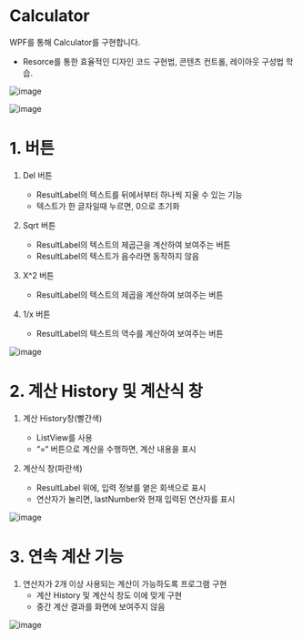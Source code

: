 # Calculator

WPF를 통해 Calculator를 구현합니다.

- Resorce를 통한 효율적인 디자인 코드 구현법, 콘텐츠 컨트롤, 레이아웃 구성법 학습.

![image](https://github.com/user-attachments/assets/3283da07-448e-46bc-ba98-f6c6452a9365)

![image](https://github.com/user-attachments/assets/d9dcf382-a323-4700-8706-b7b6f524b499)

# 1. 버튼
1. Del 버튼
   - ResultLabel의 텍스트를 뒤에서부터 하나씩 지울 수 있는 기능
   - 텍스트가 한 글자일때 누르면, 0으로 초기화

2. Sqrt 버튼
   - ResultLabel의 텍스트의 제곱근을 계산하여 보여주는 버튼
   - ResultLabel의 텍스트가 음수라면 동작하지 않음

3. X^2 버튼
   - ResultLabel의 텍스트의 제곱을 계산하여 보여주는 버튼

4. 1/x 버튼
   - ResultLabel의 텍스트의 역수를 계산하여 보여주는 버튼

![image](https://github.com/user-attachments/assets/c4fb11f4-8ccf-4c16-96c6-b43d08d08b17)

# 2. 계산 History 및 계산식 창

1. 계산 History창(빨간색)
   - ListView를 사용
   - “=“ 버튼으로 계산을 수행하면, 계산 내용을 표시

2. 계산식 창(파란색)
   - ResultLabel 위에, 입력 정보를 옅은 회색으로 표시
   - 연산자가 눌리면, lastNumber와 현재 입력된 연산자를 표시
     
![image](https://github.com/user-attachments/assets/012a6676-16de-41f7-9c1e-7cd3cb322a04)

# 3. 연속 계산 기능

1. 연산자가 2개 이상 사용되는 계산이 가능하도록 프로그램 구현
   - 계산 History 및 계산식 창도 이에 맞게 구현
   - 중간 계산 결과를 화면에 보여주지 않음
     
![image](https://github.com/user-attachments/assets/64022d6a-035e-46c5-bb3b-bb883eab1e61)


